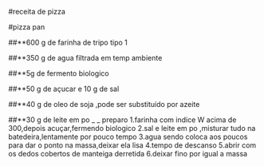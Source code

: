 #receita de pizza

#pizza pan 

##**600 g de farinha de tripo tipo 1

##**350 g de agua filtrada em temp ambiente

##**5g de fermento biologico 

##**50 g de açucar e 10 g de sal 

##**40 g de oleo de soja ,pode ser substituído por azeite

##**30 g de leite em po 
_ _ preparo
1.farinha com indice W acima de 300,depois acuçar,fermendo biologico
2.sal e leite em po ,misturar tudo na batedeira,lentamente por pouco tempo
3.agua sendo coloca aos poucos para dar o ponto na massa,deixar ela lisa
4.tempo de descanso 
5.abrir com os dedos cobertos de manteiga derretida
6.deixar fino por igual a massa
